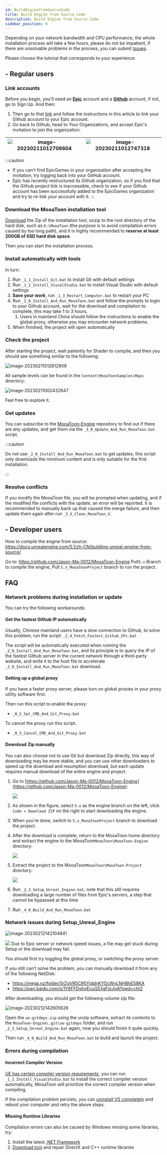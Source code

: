 ```yaml
---
id: BuildEnginefromSourceCode
title: Build Engine from Source Code
description: Build Engine from Source Code
sidebar_position: 0
---
```


Depending on your network bandwidth and CPU performance, the whole installation process will take a few hours, please do not be impatient, if there are unsolvable problems in the process, you can submit [Issues](https://github.com/JasonMa0012/MooaToon/issues/new).

Please choose the tutorial that corresponds to your experience:
## - Regular users

### Link accounts

Before you begin, you'll need an [**Epic**](https://www.unrealengine.com/) account and a [**Github**](https://github.com/) account, if not, go to Sign Up. And then:

1.  Then go to that [link](https://www.unrealengine.com/zh-CN/blog/updated-authentication-process-for-connecting-epic-github-accounts) and follow the instructions in this article to link your Github account to your Epic account.
2.  Go back to Github, head to Your Organizations, and accept Epic's invitation to join the organization:

   | ![image-20230211012706604](./assets/image-20230211012706604.png) | ![image-20230211012747318](./assets/image-20230211012747318.png) |
   | ------------------------------------------------------------ | ------------------------------------------------------------ |

:::caution

- If you can't find EpicGames in your organization after accepting the invitation, try logging back into your GitHub account.
- Epic has recently restructured its Github organization, so if you find that the Github project link is inaccessible, check to see if your Github account has been successfully added to the EpicGames organization and try to re-link your account with it. 
:::

### Download the MooaToon installation tool

[Download](https://github.com/JasonMa0012/MooaToon/archive/refs/heads/main.zip) the Zip of the installation tool, unzip to the root directory of the hard disk, such as `D:\MooaToon` (the purpose is to avoid compilation errors caused by too long path), and it is highly recommended to **reserve at least 200GB of SSD hard disk space**.

Then you can start the installation process.

### Install automatically with tools

In turn:

1. Run `_1_1_Install_Git.bat` to install Git with default settings
2. Run `_1_2_Install_VisualStudio.bat` to install Visual Studio with default settings
3. **Save your work**, run `_1_3_Restart_Computer.bat`  to restart your PC
4. Run `_2_0_Install_And_Run_MooaToon.bat` and follow the prompts to login to your Github account, wait for the download and compilation to complete, this may take 1 to 3 hours.
   1. Users in mainland China should follow the instructions to enable the global proxy, otherwise you may encounter network problems.
5. When finished, the project will open automatically

### Check the project

After starting the project, wait patiently for Shader to compile, and then you should see something similar to the following:

![image-20230211012812909](./assets/image-20230211012812909.png)

All sample levels can be found in the `Content\MooaToonSamples\Maps` directory:

![image-20230211002432647](./assets/image-20230211002432647.png)

Feel free to explore it.

### Get updates

You can subscribe to the [MooaToon-Engine](https://github.com/Jason-Ma-0012/MooaToon-Engine) repository to find out if there are any updates, and get them via the `_3_0_Update_And_Run_MooaToon.bat` script.

:::caution

Do not use `_2_0_Install_And_Run_MooaToon.bat` to get updates, this script only downloads the minimum content and is only suitable for the first installation.

:::

### Resolve conflicts

If you modify the MooaToon file, you will be prompted when updating, and if the modified file conflicts with the update, an error will be reported. It is recommended to manually back up that caused the merge failure, and then update them again after run `_3_X_Clean_MooaToon_X`.

## - Developer users

How to compile the engine from source: https://docs.unrealengine.com/5.1/zh-CN/building-unreal-engine-from-source/ 

Go to: https://github.com/Jason-Ma-0012/MooaToon-Engine Pull`5.x` Branch to compile the engine, Pull `5.x_MooaToonProject` branch to run the project.

## FAQ

### Network problems during installation or update

You can try the following workarounds:

#### Get the fastest Github IP automatically

Usually, Chinese mainland users have a slow connection to Github, to solve this problem, run the script: `_2_4_Fetch_Fastest_Github_IPs.bat`

The script will be automatically executed when running the `_2_0_Install_And_Run_MooaToon.bat`, and its principle is to query the IP of the fastest Github server in the current network through a third-party website, and write it to the host file to accelerate `_2_0_Install_And_Run_MooaToon.bat` download.
#### Setting up a global proxy

If you have a faster proxy server, please turn on global proxies in your proxy utility software first.

Then run this script to enable the proxy:

- `_0_2_Set_CMD_And_Git_Proxy.bat`

To cancel the proxy run this script.

- `_0_3_Cancel_CMD_And_Git_Proxy.bat`

#### Download Zip manually

You can also choose not to use Git but download Zip directly, this way of downloading may be more stable, and you can use other downloaders to speed up the download and resumption download, but each update requires manual download of the entire engine and project.

1. Go to [https://github.com/Jason-Ma-0012/MooaToon-Engine](https://github.com/Jason-Ma-0012/MooaToon-Engine):

   ![](./assets/image-20230211002346396.png)

2. As shown in the figure, select `5.x` as the engine branch on the left, click `Code > Download ZIP` on the right to start downloading the engine.

3. When you're done, switch to `5.x_MooaToonProject` branch to download the project.

4. After the download is complete, return to the MooaToon home directory and extract the engine to the MooaToon`MooaToon\MooaToon-Engine` directory:

   ![](./assets/image-20230211002402855.png)

5. Extract the project to the MooaToon`MooaToon\MooaToon-Project` directory:

   ![](./assets/image-20230211002410545.png)

6. Run `_2_3_Setup_Unreal_Engine.bat`, note that this still requires downloading a large number of files from Epic's servers, a step that cannot be bypassed at this time

7. Run `_4_0_Build_And_Run_MooaToon.bat`

### Network issues during Setup_Unreal_Engine

![image-20230212142104841](./assets/image-20230212142104841.png)

![](./assets/image-20230211002416094.png)
Due to Epic server or network speed issues, a file may get stuck during Setup or the download may fail. 

You should first try toggling the global proxy, or switching the proxy server.

If you still can't solve the problem, you can manually download it from any of the following NetDisk:

- https://mega.nz/folder/5rZgVR5C#5YjddnKYDcWvLNHBhE58KA
- https://pan.baidu.com/s/1Y8FFDyhvEcuQ53gFziJjvA?pwd=cht2

After downloading, you should get the following volume zip file:

![image-20230212142605626](./assets/image-20230212142605626.png)

Open the `ue-gitdeps.zip` using the unzip software, extract its contents to the `MooaToon-Engine\.git\ue-gitdeps` folder, and run `_2_3_Setup_Unreal_Engine.bat` again, now you should finish it quite quickly.

Then run `_4_0_Build_And_Run_MooaToon.bat` to build and launch the project.

### Errors during compilation

#### Incorrect Compiler Version

[UE has certain compiler version requirements](https://dev.epicgames.com/documentation/en-us/unreal-engine/unreal-engine-5.4-release-notes#platformsdkupgrades), you can run `_1_2_Install_VisualStudio.bat` to install the correct compiler version automatically, MooaToon will prioritize the correct compiler version when compiling.

If the compilation problem persists, you can [uninstall VS completely](https://learn.microsoft.com/en-us/visualstudio/install/uninstall-visual-studio?view=vs-2022) and reboot your computer and retry the above steps.

#### Missing Runtime Libraries

Compilation errors can also be caused by Windows missing some libraries, try:

1. Install the latest [.NET Framework](https://dotnet.microsoft.com/en-us/download/dotnet-framework)
2. [Download tool](https://drive.google.com/file/d/1DR80HhJu5iZ15RA71AO757_UgzG-_qig/view) and repair DirectX and C++ runtime libraries

